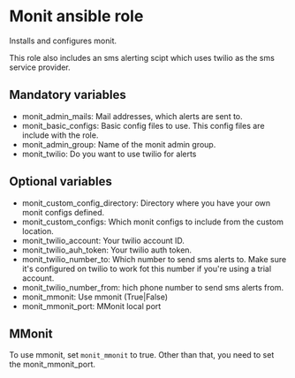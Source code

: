 # Monit ansible role

Installs and configures monit.

This role also includes an sms alerting scipt which uses twilio as the sms service provider.

## Mandatory variables
* monit_admin_mails: Mail addresses, which alerts are sent to.
* monit_basic_configs: Basic config files to use. This config files are include with the role.
* monit_admin_group: Name of the monit admin group.
* monit_twilio: Do you want to use twilio for alerts

## Optional variables

* monit_custom_config_directory: Directory where you have your own monit configs defined.
* monit_custom_configs: Which monit configs to include from the custom location.
* monit_twilio_account: Your twilio account ID.
* monit_twilio_auh_token: Your twilio auth token.
* monit_twilio_number_to: Which number to send sms alerts to. Make sure it's configured on twilio to work fot this number if you're using a trial account.
* monit_twilio_number_from: hich phone number to send sms alerts from.
* monit_mmonit: Use mmonit (True|False)
* monit_mmonit_port: MMonit local port

## MMonit
To use mmonit, set `monit_mmonit` to true. Other than that, you need to set the monit_mmonit_port.
